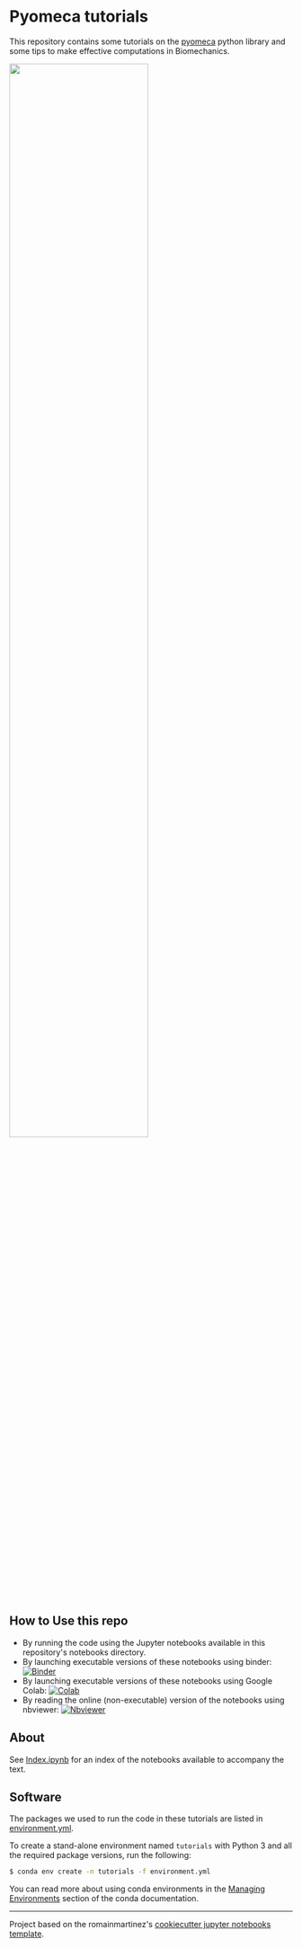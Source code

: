 # Pyomeca tutorials

This repository contains some tutorials on the [pyomeca](https://github.com/pyomeca/pyomeca) python library and some tips to make effective computations in Biomechanics.

<img src="https://github.com/pyomeca/design/blob/master/logo/logo_plain.svg" width="70%" height="70%">

## How to Use this repo
- By running the code using the Jupyter notebooks available in this repository's notebooks directory.
- By launching executable versions of these notebooks using binder: [![Binder](https://mybinder.org/badge.svg)](https://mybinder.org/v2/gh/pyomeca/tutorials/master?filepath=notebooks%2FIndex.ipynb)
- By launching executable versions of these notebooks using Google Colab: [![Colab](https://colab.research.google.com/assets/colab-badge.svg)](https://colab.research.google.com/github/pyomeca/tutorials/blob/master/notebooks/Index.ipynb)
- By reading the online (non-executable) version of the notebooks using nbviewer: [![Nbviewer](https://raw.github.com/jupyter/design/master/logos/Badges/nbviewer_badge.svg?sanitize=true)](https://nbviewer.jupyter.org/github/pyomeca/tutorials/blob/master/notebooks/Index.ipynb)

## About
See [Index.ipynb](https://nbviewer.jupyter.org/github/pyomeca/tutorials/blob/master/notebooks/Index.ipynb) for an index of the notebooks available to accompany the text.

## Software
The packages we used to run the code in these tutorials are listed in [environment.yml](environment.yml).

To create a stand-alone environment named `tutorials` with Python 3 and all the required package versions, run the following:

```bash
$ conda env create -n tutorials -f environment.yml
```

You can read more about using conda environments in the [Managing Environments](http://conda.pydata.org/docs/using/envs.html) section of the conda documentation.

---
Project based on the romainmartinez's [cookiecutter jupyter notebooks template](https://github.com/romainmartinez/cookiecutter-jupyter-notebooks).
